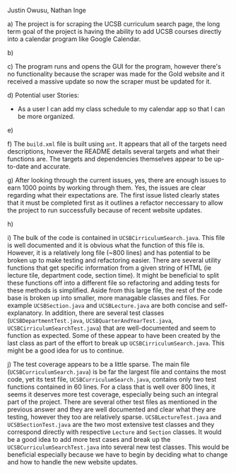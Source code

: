 Justin Owusu, Nathan Inge

a) The project is for scraping the UCSB curriculum search page, the long term goal of the project is having the ability to add UCSB courses directly into a calendar program like Google Calendar.

b) 

c) The program runs and opens the GUI for the program, however there's no functionality because the scraper was made for the Gold website and it received a massive update so now the scraper must be updated for it.

d) Potential user Stories: 
- As a user I can add my class schedule to my calendar app so that I can be more organized.

e)





f) The `build.xml` file is built using `ant`. It appears that all of the targets need descriptions, however the README details several targets and what their functions are. The targets and dependencies themselves appear to be up-to-date and accurate. 

g) After looking through the current issues, yes, there are enough issues to earn 1000 points by working through them. Yes, the issues are clear regarding what their expectations are. The first issue listed clearly states that it must be completed first as it outlines a refactor neccessary to allow the project to run successfully because of recent website updates.

h) 

i) The bulk of the code is contained in `UCSBCirriculumSearch.java`. This file is well documented and it is obvious what the function of this file is. However, it is a relatively long file (~800 lines) and has potential to be broken up to make testing and refactoring easier. There are several utility functions that get specific information from a given string of HTML (ie lecture tile, department code, section time). It might be beneficial to split these functions off into a different file so refactoring and adding tests for these methods is simplified. Aside from this large file, the rest of the code base is broken up into smaller, more managable classes and files. For example `UCSBSection.java` and `UCSBLecture.java` are both concise and self-explanatory. In addition, there are several test classes (`UCSBDepartmentTest.java`, `UCSBQuarterAndYearTest.java`, `UCSBCirriculumSearchTest.java`) that are well-documented and seem to function as expected. Some of these appear to have been created by the last class as part of the effort to break up `UCSBCirriculumSearch.java`. This might be a good idea for us to continue. 


j) The test coverage appears to be a little sparse. The main file (`UCSBCurriculumSearch.java`) is be far the largest file and contains the most code, yet its test file, `UCSBCurriculumSearch.java`, contains only two test functions contained in 60 lines. For a class that is well over 800 lines, it seems it deserves more test coverage, especially being such an integral part of the project. There are several other test files as mentioned in the previous answer and they are well documented and clear what they are testing, however they too are relatively sparse. `UCSBLectureTest.java` and `UCSBSectionTest.java` are the two most extensive test classes and they correspond directly with respective `Lecture` and `Section` classes. It would be a good idea to add more test cases and break up the `UCSBCurriculumSearchTest.java` into several new test classes. This would be beneficial especially because we have to begin by deciding what to change and how to handle the new website updates. 

